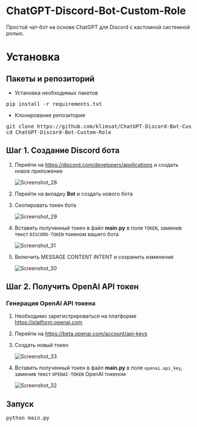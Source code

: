 # ChatGPT-Discord-Bot-Custom-Role
Простой чат-бот на основе ChatGPT для Discord с кастомной системной ролью.

# Установка
## Пакеты и репозиторий
- Установка необходимых пакетов
<pre>pip install -r requirements.txt</pre>
- Клонирование репозитория
<pre>git clone https://github.com/klimsat/ChatGPT-Discord-Bot-Custom-Role
cd ChatGPT-Discord-Bot-Custom-Role</pre>

## Шаг 1. Создание Discord бота
1. Перейти на https://discord.com/developers/applications и создать новое приложение

   ![Screenshot_28](https://user-images.githubusercontent.com/25348662/231749979-83d8abe1-b7ad-4022-8031-5ce32dd40b3b.png)

2. Перейти на вкладку **Bot** и создать нового бота
3. Скопировать токен бота

   ![Screenshot_29](https://user-images.githubusercontent.com/25348662/231752961-f44735bf-e667-4964-a134-e69cd9f438a2.png)
4. Вставить полученный токен в файл **main.py** в поле `TOKEN`, заменив текст `DISCORD-TOKEN` токеном вашего бота

   ![Screenshot_31](https://user-images.githubusercontent.com/25348662/231754526-33ef64b1-7e84-44fa-8a3d-23b511d5ffb1.png)

5. Включить MESSAGE CONTENT INTENT и сохранить изменения

   ![Screenshot_30](https://user-images.githubusercontent.com/25348662/231755259-fe37aad9-26e2-4577-9997-2868666a1698.png)

## Шаг 2. Получить OpenAI API токен
### Генерация OpenAI API токена
1. Необходимо зарегистрироваться на платформе https://platform.openai.com
2. Перейти на https://beta.openai.com/account/api-keys
3. Создать новый токен

   ![Screenshot_33](https://user-images.githubusercontent.com/25348662/231757544-9a1ec710-35ab-49fe-b24a-da6f9c2834a0.png)

4. Вставить полученный токен в файл **main.py** в поле `openai.api_key`, заменив текст `OPENAI-TOKEN` OpenAI токеном

   ![Screenshot_32](https://user-images.githubusercontent.com/25348662/231757923-acc42956-c8fd-48d9-bee3-e17ae1a5bb4f.png)


## Запуск
<pre>python main.py</pre>
